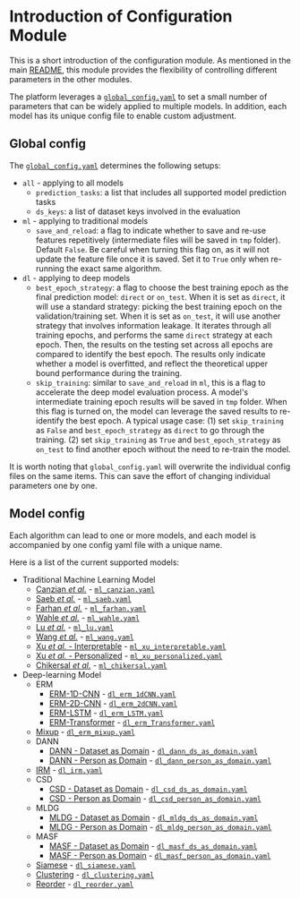 # Introduction of Configuration Module

This is a short introduction of the configuration module. As mentioned in the main [README](../README.md), this module provides the flexibility of controlling different parameters in the other modules.

The platform leverages a [`global_config.yaml`](./global_config.yaml) to set a small number of parameters that can be widely applied to multiple models. In addition, each model has its unique config file to enable custom adjustment.

## Global config

The [`global_config.yaml`](./global_config.yaml) determines the following setups:
- `all` - applying to all models
  - `prediction_tasks`: a list that includes all supported model prediction tasks
  - `ds_keys`: a list of dataset keys involved in the evaluation
- `ml` - applying to traditional models
  - `save_and_reload`: a flag to indicate whether to save and re-use features repetitively (intermediate files will be saved in `tmp` folder). Default `False`. Be careful when turning this flag on, as it will not update the feature file once it is saved. Set it to `True` only when re-running the exact same algorithm.
- `dl` - applying to deep models
  - `best_epoch_strategy`: a flag to choose the best training epoch as the final prediction model: `direct` or `on_test`.
    When it is set as `direct`, it will use a standard strategy: picking the best training epoch on the validation/training set.
    When it is set as `on_test`, it will use another strategy that involves information leakage. It iterates through all training epochs, and performs the same `direct` strategy at each epoch. Then, the results on the testing set across all epochs are compared to identify the best epoch. The results only indicate whether a model is overfitted, and reflect the theoretical upper bound performance during the training.
  - `skip_training`: similar to `save_and_reload` in `ml`, this is a flag to accelerate the deep model evaluation process. A model's intermediate training epoch results will be saved in `tmp` folder. When this flag is turned on, the model can leverage the saved results to re-identify the best epoch. A typical usage case: (1) set `skip_training` as `False` and `best_epoch_strategy` as `direct` to go through the training. (2) set `skip_training` as `True` and `best_epoch_strategy` as `on_test` to find another epoch without the need to re-train the model.

It is worth noting that `global_config.yaml` will overwrite the individual config files on the same items. This can save the effort of changing individual parameters one by one.

## Model config

Each algorithm can lead to one or more models, and each model is accompanied by one config yaml file with a unique name.

Here is a list of the current supported models:
- Traditional Machine Learning Model
  - [Canzian *et al.*](../algorithm/ml_canzian.py) - [`ml_canzian.yaml`](./ml_canzian.yaml)
  - [Saeb *et al.*](../algorithm/ml_saeb.py) - [`ml_saeb.yaml`](./ml_saeb.yaml)
  - [Farhan *et al.*](../algorithm/ml_farhan.py) - [`ml_farhan.yaml`](./ml_farhan.yaml)
  - [Wahle *et al.*](../algorithm/ml_wahle.py) - [`ml_wahle.yaml`](./ml_wahle.yaml)
  - [Lu *et al.*](../algorithm/ml_lu.py) - [`ml_lu.yaml`](./ml_lu.yaml)
  - [Wang *et al.*](../algorithm/ml_wang.py) - [`ml_wang.yaml`](./ml_wang.yaml)
  - [Xu *et al.* - Interpretable](../algorithm/ml_xu_interpretable.py) - [`ml_xu_interpretable.yaml`](./ml_xu_interpretable.yaml)
  - [Xu *et al.* - Personalized](../algorithm/ml_xu_personalized.py) - [`ml_xu_personalized.yaml`](./ml_xu_personalized.yaml)
  - [Chikersal *et al.*](../algorithm/ml_chikersal.py) - [`ml_chikersal.yaml`](./ml_chikersal.yaml)
- Deep-learning Model
  - ERM
    - [ERM-1D-CNN](../algorithm/dl_erm.py) - [`dl_erm_1dCNN.yaml`](./dl_erm_1dCNN.yaml)
    - [ERM-2D-CNN](../algorithm/dl_erm.py) - [`dl_erm_2dCNN.yaml`](./dl_erm_2dCNN.yaml)
    - [ERM-LSTM](../algorithm/dl_erm.py) - [`dl_erm_LSTM.yaml`](./dl_erm_LSTM.yaml)
    - [ERM-Transformer](../algorithm/dl_erm.py) - [`dl_erm_Transformer.yaml`](./dl_erm_Transformer.yaml)
  - [Mixup](../algorithm/dl_erm.py) - [`dl_erm_mixup.yaml`](./dl_erm_mixup.yaml)
  - DANN
    - [DANN - Dataset as Domain](../algorithm/dl_dann.py) - [`dl_dann_ds_as_domain.yaml`](./dl_dann_ds_as_domain.yaml)
    - [DANN - Person as Domain](../algorithm/dl_dann.py) - [`dl_dann_person_as_domain.yaml`](./dl_dann_person_as_domain.yaml)
  - [IRM](../algorithm/dl_irm.py) - [`dl_irm.yaml`](./dl_irm.yaml)
  - CSD
    - [CSD - Dataset as Domain](../algorithm/dl_csd.py) - [`dl_csd_ds_as_domain.yaml`](./dl_csd_ds_as_domain.yaml)
    - [CSD - Person as Domain](../algorithm/dl_csd.py) - [`dl_csd_person_as_domain.yaml`](./dl_csd_person_as_domain.yaml)
  - MLDG
    - [MLDG - Dataset as Domain](../algorithm/dl_mldg.py) - [`dl_mldg_ds_as_domain.yaml`](./dl_mldg_ds_as_domain.yaml)
    - [MLDG - Person as Domain](../algorithm/dl_mldg.py) - [`dl_mldg_person_as_domain.yaml`](./dl_mldg_person_as_domain.yaml)
  - MASF
    - [MASF - Dataset as Domain](../algorithm/dl_masf.py) - [`dl_masf_ds_as_domain.yaml`](./dl_masf_ds_as_domain.yaml)
    - [MASF - Person as Domain](../algorithm/dl_masf.py) - [`dl_masf_person_as_domain.yaml`](./dl_masf_person_as_domain.yaml)
  - [Siamese](../algorithm/dl_siamese.py) - [`dl_siamese.yaml`](./dl_siamese.yaml)
  - [Clustering](../algorithm/dl_clustering.py) - [`dl_clustering.yaml`](./dl_clustering.yaml)
  - [Reorder](../algorithm/dl_reorder.py) - [`dl_reorder.yaml`](./dl_reorder.yaml)